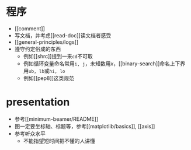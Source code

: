 # 程序
- [[comment]]
- 写文档，并考虑[[read-doc]]读文档者感受
- [[general-principles/logs]]
- 遵守约定俗成的东西
  - 例如[[shrc]]提到一来`cd`不可取
  - 例如循环变量命名常用`i, j`，未知数用$x$，[[binary-search]]命名上下界用`ub, lb`或`hi, lo`
  - 例如[[pep8]]这类规范
# presentation
- 参考[[minimum-beamer/README]]
- 图一定要坐标轴、标题等，参考[[matplotlib/basics]], [[axis]]
- 参考听众水平
  - 不能指望短时间把不懂的人讲懂